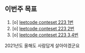 ## 이번주 목표
1. [o] [leetcode conteset 223 1번](https://github.com/jh20s/stupid-week-2021/tree/master/2021/01/10/jh20s/contest#223)
2. [o] [leetcode conteset 223 2번](https://github.com/jh20s/stupid-week-2021/tree/master/2021/01/10/jh20s/contest#223)
3. [o] [leetcode conteset 223 3,4번](https://github.com/jh20s/stupid-week-2021/tree/master/2021/01/10/jh20s/contest#223)

2021년도 올해도 사람답게 살아야겠군요